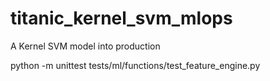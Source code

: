 # titanic_kernel_svm_mlops
A Kernel SVM model into production



 python -m unittest tests/ml/functions/test_feature_engine.py